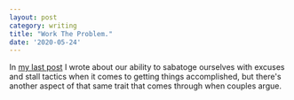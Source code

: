 ```yaml
---
layout: post
category: writing
title: "Work The Problem."
date: '2020-05-24'
---
```


In [my last post](/post/its-not-the-tool/) I wrote about our ability to sabatoge ourselves with excuses and stall tactics when it comes to getting things accomplished, but there's another aspect of that same trait that comes through when couples argue. 